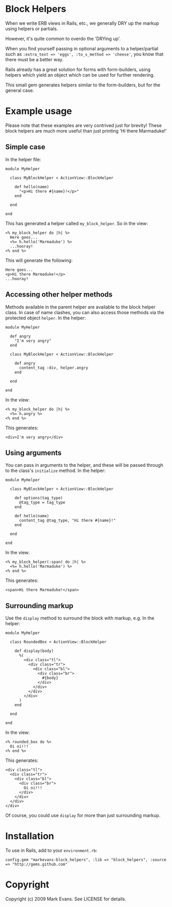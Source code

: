 Block Helpers
=============

When we write ERB views in Rails, etc., we generally DRY up the markup using helpers or partials.

However, it's quite common to overdo the 'DRYing up'.

When you find yourself passing in optional arguments to a helper/partial such as `:extra_text => 'eggs', :to_s_method => 'cheese'`, you know that there must be a better way.

Rails already has a great solution for forms with form-builders, using helpers which yield an object which can be used for further rendering.

This small gem generates helpers similar to the form-builders, but for the general case.

Example usage
=============
Please note that these examples are very contrived just for brevity! These block helpers are much more useful than just printing 'Hi there Marmaduke!'

Simple case
-----------

In the helper file:

    module MyHelper
    
      class MyBlockHelper < ActionView::BlockHelper
      
        def hello(name)
          "<p>Hi there #{name}!</p>"
        end
      
      end
    
    end

This has generated a helper called `my_block_helper`.
So in the view:

    <% my_block_helper do |h| %>
      Here goes...
      <%= h.hello('Marmaduke') %>
      ...hooray!
    <% end %>

This will generate the following:

    Here goes...
    <p>Hi there Marmaduke!</p>
    ...hooray!


Accessing other helper methods
------------------------------

Methods available in the parent helper are available to the block helper class.
In case of name clashes, you can also access those methods via the protected object `helper`.
In the helper:

    module MyHelper

      def angry
        "I'm very angry"
      end

      class MyBlockHelper < ActionView::BlockHelper
  
        def angry
          content_tag :div, helper.angry
        end
  
      end

    end

In the view:

    <% my_block_helper do |h| %>
      <%= h.angry %>
    <% end %>

This generates:

    <div>I'm very angry</div>

Using arguments
---------------

You can pass in arguments to the helper, and these will be passed through to the class's `initialize` method.
In the helper:

    module MyHelper

      class MyBlockHelper < ActionView::BlockHelper
  
        def options(tag_type)
          @tag_type = tag_type
        end
  
        def hello(name)
          content_tag @tag_type, "Hi there #{name}!"
        end
  
      end

    end

In the view:

    <% my_block_helper(:span) do |h| %>
      <%= h.hello('Marmaduke') %>
    <% end %>

This generates:

    <span>Hi there Marmaduke!</span>

Surrounding markup
------------------

Use the `display` method to surround the block with markup, e.g.
In the helper:

    module MyHelper

      class RoundedBox < ActionView::BlockHelper

        def display(body)
          %(
            <div class="tl">
              <div class="tr">
                <div class="bl">
                  <div class="br">
                    #{body}
                  </div>
                </div>
              </div>
            </div>
          )
        end

      end

    end

In the view:

    <% rounded_box do %>
      Oi oi!!!
    <% end %>

This generates:

    <div class="tl">
      <div class="tr">
        <div class="bl">
          <div class="br">
            Oi oi!!!
          </div>
        </div>
      </div>
    </div>

Of course, you could use `display` for more than just surrounding markup.

Installation
============

To use in Rails, add to your `environment.rb`:

    config.gem "markevans-block_helpers", :lib => "block_helpers", :source => "http://gems.github.com"

Copyright
========

Copyright (c) 2009 Mark Evans. See LICENSE for details.
